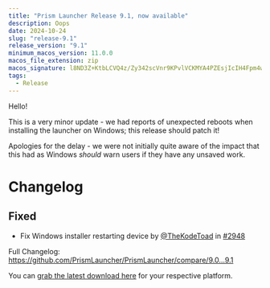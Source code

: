 ```yaml
---
title: "Prism Launcher Release 9.1, now available"
description: Oops
date: 2024-10-24
slug: "release-9.1"
release_version: "9.1"
minimum_macos_version: 11.0.0
macos_file_extension: zip
macos_signature: l8ND3Z+KtbLCVQ4z/Zy342scVnr9KPvlVCKMYA4PZEsjIcIH4Fpm4wan3QiY8WQQqxUVyuoM65RazQAVfYlSDQ==
tags:
  - Release
---
```


Hello!

This is a very minor update - we had reports of unexpected reboots when installing the launcher on Windows; this release should patch it!

Apologies for the delay - we were not initially quite aware of the impact that this had as Windows _should_ warn users if they have any unsaved work.

# Changelog

## Fixed

- Fix Windows installer restarting device by [@TheKodeToad](https://github.com/TheKodeToad) in [#2948](https://github.com/PrismLauncher/PrismLauncher/pull/2948)

Full Changelog: <https://github.com/PrismLauncher/PrismLauncher/compare/9.0...9.1>

You can [grab the latest download here](https://prismlauncher.org/download/) for your respective platform.
